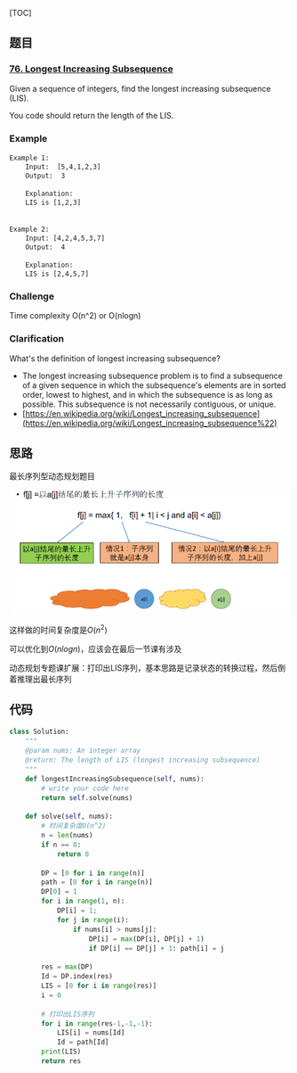[TOC]

## 题目

### [76. Longest Increasing Subsequence](https://www.lintcode.com/problem/longest-increasing-subsequence/description)

Given a sequence of integers, find the longest increasing subsequence (LIS).

You code should return the length of the LIS.

### Example

```
Example 1:
	Input:  [5,4,1,2,3]
	Output:  3
	
	Explanation:
	LIS is [1,2,3]


Example 2:
	Input: [4,2,4,5,3,7]
	Output:  4
	
	Explanation: 
	LIS is [2,4,5,7]
```

### Challenge

Time complexity O(n^2) or O(nlogn)

### Clarification

What's the definition of longest increasing subsequence?

- The longest increasing subsequence problem is to find a subsequence of a given sequence in which the subsequence's elements are in sorted order, lowest to highest, and in which the subsequence is as long as possible. This subsequence is not necessarily contiguous, or unique.
- [https://en.wikipedia.org/wiki/Longest_increasing_subsequence](https://en.wikipedia.org/wiki/Longest_increasing_subsequence%22)

## 思路

最长序列型动态规划题目

![转移方程](../../assets/76.longest-increasing-subsequence.png)

这样做的时间复杂度是$O(n^2)$

可以优化到$O(nlogn)$，应该会在最后一节课有涉及

动态规划专题课扩展：打印出LIS序列，基本思路是记录状态的转换过程，然后倒着推理出最长序列

## 代码

```python
class Solution:
    """
    @param nums: An integer array
    @return: The length of LIS (longest increasing subsequence)
    """
    def longestIncreasingSubsequence(self, nums):
        # write your code here
        return self.solve(nums)
        
    def solve(self, nums):
        # 时间复杂度O(n^2)
        n = len(nums)
        if n == 0:
            return 0
        
        DP = [0 for i in range(n)]
        path = [0 for i in range(n)]
        DP[0] = 1
        for i in range(1, n):
            DP[i] = 1;
            for j in range(i):
                if nums[i] > nums[j]:
                    DP[i] = max(DP[i], DP[j] + 1)
                    if DP[i] == DP[j] + 1: path[i] = j
        
        res = max(DP)
        Id = DP.index(res)
        LIS = [0 for i in range(res)]
        i = 0
        
        # 打印出LIS序列
        for i in range(res-1,-1,-1):
            LIS[i] = nums[Id]
            Id = path[Id]
        print(LIS)
        return res
```

